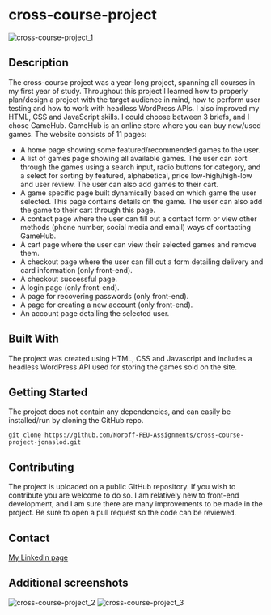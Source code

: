 # cross-course-project
![cross-course-project_1](https://user-images.githubusercontent.com/95305401/194035475-2fd1e080-9f79-492a-a60c-e2910aa6b816.jpg)

## Description

The cross-course project was a year-long project, spanning all courses in my first year of study. Throughout this project I learned how to properly plan/design a project with the target audience in mind, how to perform user testing and how to work with headless WordPress APIs. I also improved my HTML, CSS and JavaScript skills. I could choose between 3 briefs, and I chose GameHub. GameHub is an online store where you can buy new/used games. The website consists of 11 pages:
- A home page showing some featured/recommended games to the user.
- A list of games page showing all available games. The user can sort through the games using a search input, radio buttons for category, and a select for sorting by featured, alphabetical, price low-high/high-low and user review. The user can also add games to their cart.
- A game specific page built dynamically based on which game the user selected. This page contains details on the game. The user can also add the game to their cart through this page.
- A contact page where the user can fill out a contact form or view other methods (phone number, social media and email) ways of contacting GameHub.
- A cart page where the user can view their selected games and remove them.
- A checkout page where the user can fill out a form detailing delivery and card information (only front-end).
- A checkout successful page.
- A login page (only front-end).
- A page for recovering passwords (only front-end).
- A page for creating a new account (only front-end).
- An account page detailing the selected user.

## Built With
The project was created using HTML, CSS and Javascript and includes a headless WordPress API used for storing the games sold on the site.

## Getting Started
The project does not contain any dependencies, and can easily be installed/run by cloning the GitHub repo.
```
git clone https://github.com/Noroff-FEU-Assignments/cross-course-project-jonaslod.git
```

## Contributing
The project is uploaded on a public GitHub repository. If you wish to contribute you are welcome to do so. I am relatively new to front-end development, and I am sure there are many improvements to be made in the project. Be sure to open a pull request so the code can be reviewed.

## Contact
[My LinkedIn page](www.linkedin.com)

## Additional screenshots
![cross-course-project_2](https://user-images.githubusercontent.com/95305401/194036871-940c3001-28b2-4abf-b020-ec587b7b66c0.jpg)
![cross-course-project_3](https://user-images.githubusercontent.com/95305401/194036892-e4676650-79ac-4cbc-8929-749c11948e70.jpg)
